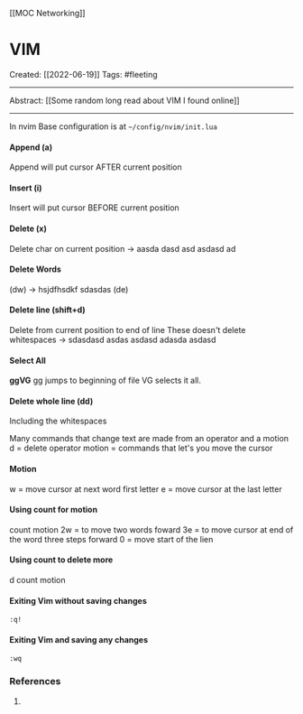 [[MOC Networking]]

# VIM
Created:  [[2022-06-19]]
Tags: #fleeting 

---
Abstract:
[[Some random long read about VIM I found online]]

---
In nvim
Base configuration is at `~/config/nvim/init.lua`



#### Append (a) 
Append will put cursor AFTER current position

#### Insert (i)
Insert will put cursor BEFORE current position


#### Delete (x)
Delete char on current position
-> aasda dasd asd asdasd ad

#### Delete Words 
(dw)
->  hsjdfhsdkf sdasdas
(de)


#### Delete line (shift+d)
Delete from current position to end of line
These doesn't delete whitespaces
-> sdasdasd asdas asdasd adasda asdasd  

#### Select All
**ggVG**
gg jumps to beginning of file
VG selects it all.


#### Delete whole line (dd) 
Including the whitespaces


Many commands that change text are made from an operator and a motion 
d = delete operator
motion = commands that let's you move the cursor

#### Motion
w = move cursor at next word first letter
e = move cursor at the last letter


#### Using count for motion 
count  motion
2w = to move two words foward
3e = to move cursor at end of the word three steps forward
0 = move start of the lien

#### Using count to delete more
d  count  motion



#### Exiting Vim without saving changes 
`:q!` 

#### Exiting Vim and saving any changes
`:wq`



    



### References
1. 